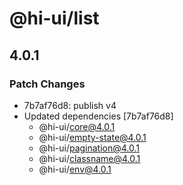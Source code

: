 # @hi-ui/list

## 4.0.1

### Patch Changes

- 7b7af76d8: publish v4
- Updated dependencies [7b7af76d8]
  - @hi-ui/core@4.0.1
  - @hi-ui/empty-state@4.0.1
  - @hi-ui/pagination@4.0.1
  - @hi-ui/classname@4.0.1
  - @hi-ui/env@4.0.1
